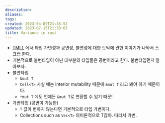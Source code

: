 ```yaml
---
description:
aliases: 
tags: 
created: 2023-04-09T21:35:52
updated: 2023-07-15T21:33:03
title: Variance in rust
---
```

- [TMLL](https://rust-unofficial.github.io/too-many-lists/sixth-variance.html) 에서 타입 가변성과 공변성, 불변성에 대한 토막에 관한 이야기가 나와서 스크랩 한다.
- 기본적으로 불변타입이 아닌 대부분의 타입들은 공변이라고 한다. 불변타입먼저 알아보자.
- 불변타입
	- `&mut T`
	- `Cell<T>` 사실 얘는 interior mutability 때문에 `&mut T` 라고 봐야 하기 때문이다.
	- `*mut T` 얘도 언제든 `&mut T`로 변환할 수 있기 때문!
- 가변타입 (공변이 가능한)
	- `T` 값이 변하지 않는다면 기본적으로 타입 가변이다.
	- Collections such as `Vec<T>` 의미론적으로 T잖아. 따라서 가변.
